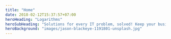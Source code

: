 ```yaml
---
title: "Home"
date: 2018-02-12T15:37:57+07:00
heroHeading: "Logarithms"
heroSubHeading: "Solutions for every IT problem, solved! Keep your business current and growing by utilising our IT solutions."
heroBackground: "images/jason-blackeye-1191801-unsplash.jpg"
---
```


